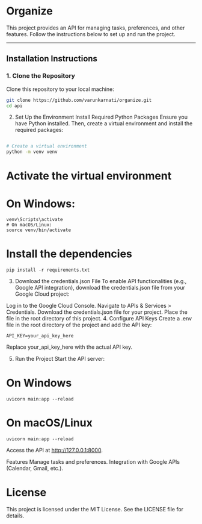 # Organize

This project provides an API for managing tasks, preferences, and other features. Follow the instructions below to set up and run the project.

---

## Installation Instructions

### 1. Clone the Repository
Clone this repository to your local machine:

```bash
git clone https://github.com/varunkarnati/organize.git
cd api
```
2. Set Up the Environment
Install Required Python Packages
Ensure you have Python installed. Then, create a virtual environment and install the required packages:

```bash

# Create a virtual environment
python -m venv venv
```
# Activate the virtual environment
# On Windows:
```
venv\Scripts\activate
# On macOS/Linux:
source venv/bin/activate
```

# Install the dependencies
```
pip install -r requirements.txt
```
3. Download the credentials.json File
To enable API functionalities (e.g., Google API integration), download the credentials.json file from your Google Cloud project:

Log in to the Google Cloud Console.
Navigate to APIs & Services > Credentials.
Download the credentials.json file for your project.
Place the file in the root directory of this project.
4. Configure API Keys
Create a .env file in the root directory of the project and add the API key:

```
API_KEY=your_api_key_here
```
Replace your_api_key_here with the actual API key.

5. Run the Project
Start the API server:

# On Windows
```
uvicorn main:app --reload
```
# On macOS/Linux
```
uvicorn main:app --reload
```
Access the API at http://127.0.0.1:8000.

Features
Manage tasks and preferences.
Integration with Google APIs (Calendar, Gmail, etc.).

# License
This project is licensed under the MIT License. See the LICENSE file for details.